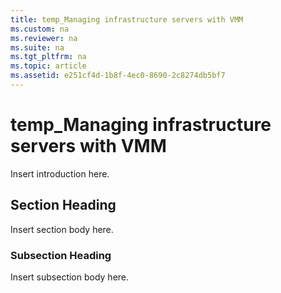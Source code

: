 ```yaml
---
title: temp_Managing infrastructure servers with VMM
ms.custom: na
ms.reviewer: na
ms.suite: na
ms.tgt_pltfrm: na
ms.topic: article
ms.assetid: e251cf4d-1b8f-4ec0-8690-2c8274db5bf7
---
```

# temp_Managing infrastructure servers with VMM
Insert introduction here.

## Section Heading
Insert section body here.

### Subsection Heading
Insert subsection body here.


